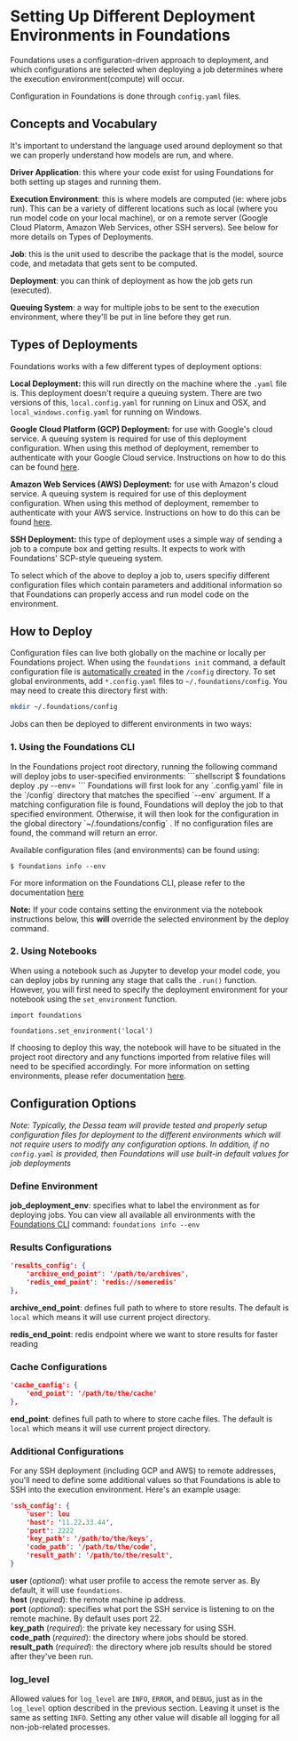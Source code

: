 <h1>Setting Up Different Deployment Environments in Foundations</h1>

Foundations uses a configuration-driven approach to deployment, and which configurations are selected when deploying a job determines where the execution environment(compute) will occur.

Configuration in Foundations is done through `config.yaml` files.

## Concepts and Vocabulary

It's important to understand the language used around deployment so that we can properly understand how models are run, and where.

**Driver Application**: this where your code exist for using Foundations for both setting up stages and running them.   

**Execution Environment**: this is where models are computed (ie: where jobs run). This can be a variety of different locations such as local (where you run model code on your local machine), or on a remote server (Google Cloud Platorm, Amazon Web Services, other SSH servers). See below for more details on Types of Deployments.

**Job**: this is the unit used to describe the package that is the model, source code, and metadata that gets sent to be computed.  

**Deployment**: you can think of deployment as how the job gets run (executed).  

**Queuing System**: a way for multiple jobs to be sent to the execution environment, where they'll be put in line before they get run.  

## Types of Deployments

Foundations works with a few different types of deployment options:

**Local Deployment:** this will run directly on the machine where the `.yaml` file is. This deployment doesn't require a queuing system. There are two versions of this, `local.config.yaml` for running on Linux and OSX, and `local_windows.config.yaml` for running on Windows.

**Google Cloud Platform (GCP) Deployment:** for use with Google's cloud service. A queuing system is required for use of this deployment configuration. When using this method of deployment, remember to authenticate with your Google Cloud service. Instructions on how to do this can be found [here](https://google-cloud.readthedocs.io/en/latest/core/auth.html).

**Amazon Web Services (AWS) Deployment:** for use with Amazon's cloud service. A queuing system is required for use of this deployment configuration. When using this method of deployment, remember to authenticate with your AWS service. Instructions on how to do this can be found [here](https://docs.aws.amazon.com/codedeploy/latest/userguide/auth-and-access-control.html).

**SSH Deployment:** this type of deployment uses a simple way of sending a job to a compute box and getting results. It expects to work with Foundations' SCP-style queueing system. 

To select which of the above to deploy a job to, users specifiy different configuration files which contain parameters and additional information so that Foundations can properly access and run model code on the environment.

## How to Deploy

Configuration files can live both globally on the machine or locally per Foundations project. When using the `foundations init` command, a default configuration file is [automatically created](../project_creation/#project-creation) in the `/config` directory. To set global environments, add `*.config.yaml` files to `~/.foundations/config`. You may need to create this directory first with:

```bash
mkdir ~/.foundations/config
```

Jobs can then be deployed to different environments in two ways:

<h3>1. Using the Foundations CLI</h3>
In the Foundations project root directory, running the following command will deploy jobs to user-specified environments:
```shellscript
$ foundations deploy <relative_path_to_driver_file>.py --env=<env_name>
```
Foundations will first look for any `<env_name>.config.yaml` file in the `/config` directory that matches the specified `--env` argument. If a matching configuration file is found, Foundations will deploy the job to that specified environment. Otherwise, it will then look for the configuration in the global directory `~/.foundations/config` . If no configuration files are found, the command will return an error.

Available configuration files (and environments) can be found using:
```shellscript
$ foundations info --env
```

For more information on the Foundations CLI, please refer to the documentation [here](../project_creation/)

**Note:** If your code contains setting the environment via the notebook instructions below, this **will** override the selected environment by the deploy command.

<h3>2. Using Notebooks</h3>

When using a notebook such as Jupyter to develop your model code, you can deploy jobs by running any stage that calls the `.run()` function. However, you will first need to specify the deployment environment for your notebook using the `set_environment` function. 
```
import foundations

foundations.set_environment('local')
```
If choosing to deploy this way, the notebook will have to be situated in the project root directory and any functions imported from relative files will need to be specified accordingly. For more information on setting environments, please refer documentation [here](../set_deployment_env/).

## Configuration Options

*Note: Typically, the Dessa team will provide tested and properly setup configuration files for deployment to the different environments which will not require users to modify any configuration options. In addition, if no `config.yaml` is provided, then Foundations will use built-in default values for job deployments*

### Define Environment 

**job_deployment_env**: specifies what to label the environment as for deploying jobs. You can view all available all environments with the [Foundations CLI](../configs/) command: `foundations info --env`

### Results Configurations

```json
'results_config': {
    'archive_end_point': '/path/to/archives',
    'redis_end_point': 'redis://someredis'
},
```

**archive_end_point**: defines full path to where to store results. The default is `local` which means it will use current project directory.

**redis_end_point**: redis endpoint where we want to store results for faster reading

### Cache Configurations

```json
'cache_config': {
    'end_point': '/path/to/the/cache'
},
```

**end_point**: defines full path to where to store cache files. The default is `local` which means it will use current project directory.

### Additional Configurations

For any SSH deployment (including GCP and AWS) to remote addresses, you'll need to define some additional values so that Foundations is able to SSH into the execution environment. Here's an example usage:

```json
'ssh_config': {
    'user': lou
    'host': '11.22.33.44',
    'port': 2222
    'key_path': '/path/to/the/keys',
    'code_path': '/path/to/the/code',
    'result_path': '/path/to/the/result',
}
```
**user** (*optional*): what user profile to access the remote server as. By default, it will use `foundations`.  
**host** (*required*): the remote machine ip address.  
**port** (*optional*): specifies what port the SSH service is listening to on the remote machine. By default uses port 22.  
**key_path** (*required*): the private key necessary for using SSH.   
**code_path** (*required*): the directory where jobs should be stored.   
**result_path** (*required*): the directory where job results should be stored after they've been run.  

<h3>log_level</h3>

Allowed values for `log_level` are `INFO`, `ERROR`, and `DEBUG`, just as in the `log_level` option described in the previous section.  Leaving it unset is the same as setting `INFO`.  Setting any other value will disable all logging for all non-job-related processes.